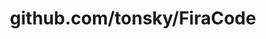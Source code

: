 ---
layout: post
title: github.com/tonsky/FiraCode
categories: link
tags: [انگلیسی, گیت‌هاب, برنامه‌نویسی]
---